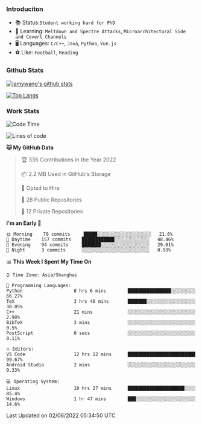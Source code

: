 ### Introduciton

- 📚 Status:`Student working hard for PhD`
- 🔎 Learning: `Meltdown and Spectre Attacks`, `Microarchitectural Side and Covert Channels`
- 🖥️ Languages: `C/C++`, `Java`, `Python`, `Vue.js`
- ⚽ Like: `Football`, `Reading`

### Github Stats

[![iamywang's github stats](https://github-readme-stats.vercel.app/api?username=iamywang&count_private=true&show_icons=true)]()

[![Top Langs](https://github-readme-stats.vercel.app/api/top-langs/?username=iamywang&layout=compact)]()

### Work Stats

<!--START_SECTION:waka-->
![Code Time](http://img.shields.io/badge/Code%20Time-368%20hrs%2015%20mins-blue)

![Lines of code](https://img.shields.io/badge/From%20Hello%20World%20I%27ve%20Written--40%20Thousand%20lines%20of%20code-blue)

**🐱 My GitHub Data** 

> 🏆 336 Contributions in the Year 2022
 > 
> 📦 2.2 MB Used in GitHub's Storage 
 > 
> 💼 Opted to Hire
 > 
> 📜 28 Public Repositories 
 > 
> 🔑 12 Private Repositories  
 > 
**I'm an Early 🐤** 

```text
🌞 Morning    70 commits     █████░░░░░░░░░░░░░░░░░░░░   21.6% 
🌆 Daytime    157 commits    ████████████░░░░░░░░░░░░░   48.46% 
🌃 Evening    94 commits     ███████░░░░░░░░░░░░░░░░░░   29.01% 
🌙 Night      3 commits      ░░░░░░░░░░░░░░░░░░░░░░░░░   0.93%

```


📊 **This Week I Spent My Time On** 

```text
⌚︎ Time Zone: Asia/Shanghai

💬 Programming Languages: 
Python                   8 hrs 6 mins        ████████████████░░░░░░░░░   66.27% 
TeX                      3 hrs 40 mins       ███████░░░░░░░░░░░░░░░░░░   30.05% 
C++                      21 mins             ░░░░░░░░░░░░░░░░░░░░░░░░░   2.98% 
BibTeX                   3 mins              ░░░░░░░░░░░░░░░░░░░░░░░░░   0.5% 
PostScript               0 secs              ░░░░░░░░░░░░░░░░░░░░░░░░░   0.11%

🔥 Editors: 
VS Code                  12 hrs 12 mins      █████████████████████████   99.67% 
Android Studio           2 mins              ░░░░░░░░░░░░░░░░░░░░░░░░░   0.33%

💻 Operating System: 
Linux                    10 hrs 27 mins      █████████████████████░░░░   85.4% 
Windows                  1 hr 47 mins        ███░░░░░░░░░░░░░░░░░░░░░░   14.6%

```


 Last Updated on 02/06/2022 05:34:50 UTC
<!--END_SECTION:waka-->
